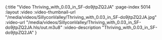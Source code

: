 {:title "Video Thriving_with_0.03_in_SF-do9jtpZQ2JA" :page-index 5014 :layout :video :video-thumbnail-url "/media/videos/SillyconValley/Thriving_with_0.03_in_SF-do9jtpZQ2JA.jpg" :video-url "/media/videos/SillyconValley/Thriving_with_0.03_in_SF-do9jtpZQ2JA.hls/out.m3u8" :video-description "Thriving_with_0.03_in_SF-do9jtpZQ2JA" }
